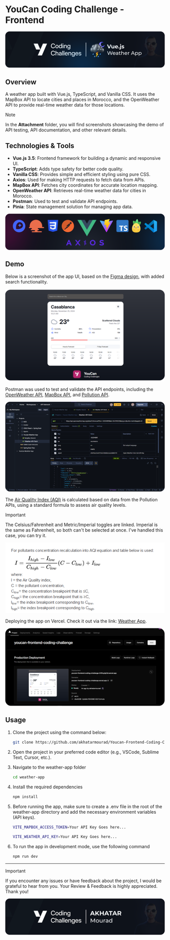 # YouCan Coding Challenge - Frontend

![Project Banner](./Attatchments/Banner.png)

## Overview

A weather app built with Vue.js, TypeScript, and Vanilla CSS. It uses the MapBox API to locate cities and places in Morocco, and the OpenWeather API to provide real-time weather data for those locations.

> [!NOTE]
> In the **Attachment** folder, you will find screenshots showcasing the demo of API testing, API documentation, and other relevant details.

## Technologies & Tools

- **Vue.js 3.5**: Frontend framework for building a dynamic and responsive UI.
- **TypeScript**: Adds type safety for better code quality.
- **Vanilla CSS**: Provides simple and efficient styling using pure CSS.
- **Axios**: Used for making HTTP requests to fetch data from APIs.
- **MapBox API**: Fetches city coordinates for accurate location mapping.
- **OpenWeather API**: Retrieves real-time weather data for cities in Morocco.
- **Postman**: Used to test and validate API endpoints.
- **Pinia**: State management solution for managing app data.

![Project Technologies](./Attatchments/technologies.png)

## Demo

Below is a screenshot of the app UI, based on the [Figma design](https://www.figma.com/design/PsxrPS1Wor2Xx6wHQjeP5q/Weather-App?node-id=56-353&t=71XLlLSK4i0QQ8Xu-1), with added search functionality.

![Project Demo](./Attatchments/Overview.png)

Postman was used to test and validate the API endpoints, including the [OpenWeather API](https://openweathermap.org/api/one-call-3), [MapBox API](https://docs.mapbox.com/api/search/), and [Pollution API](https://openweathermap.org/api/air-pollution).

![Postamn & APIs](./Attatchments/Weather-API-Postman.png)

The [Air Quality Index (AQI)](https://openweathermap.org/air-pollution-index-levels) is calculated based on data from the Pollution APIs, using a standard formula to assess air quality levels.

> [!IMPORTANT]
> The Celsius/Fahrenheit and Metric/Imperial toggles are linked. Imperial is the same as Fahrenheit, so both can't be selected at once. I've handled this case, you can try it.

![AQI Formula](./Attatchments/AQI-Formula.png)

Deploying the app on Vercel. Check it out via the link: [Weather App](https://youcan-frontend-coding-challenge.vercel.app/).

![Vecel](./Attatchments/Vercel.png)

## Usage

1. Clone the project using the command below:

   ```bash
   git clone https://github.com/akhatarmourad/Youcan-Frontend-Coding-Challenge.git

2. Open the project in your preferred code editor (e.g., VSCode, Sublime Text, Cursor, etc.).

3. Navigate to the weather-app folder

   ```bash
   cd weather-app
   ```

4. Install the required dependencies

    ```bash
    npm install
    ```

5. Before running the app, make sure to create a .env file in the root of the weather-app directory and add the necessary environment variables (API keys).

    ```bash
   VITE_MAPBOX_ACCESS_TOKEN=Your API Key Goes here...
   ```

   ```bash
   VITE_WEATHER_API_KEY=Your API Key Goes here...
   ```

6. To run the app in development mode, use the following command

   ```bash
   npm run dev
   ```

---

> [!IMPORTANT]
> If you encounter any issues or have feedback about the project, I would be grateful to hear from you. Your Review & Feedback is highly appreciated. Thank you!

![Project Footer](./Attatchments/Footer.png)
